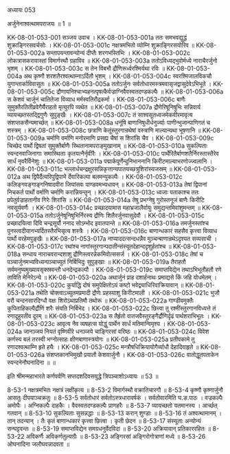 अध्यायः 053

अर्जुनेनाश्वत्थामपराजयः ॥ 1 ॥

KK-08-01-053-001	सञ्जय उवाच ।
KK-08-01-053-001a	ततः समभवद्युद्धं शुक्राङ्गिरसवर्चसोः ।
KK-08-01-053-001c	नक्षत्रमभितो व्योम्नि शुक्राङ्गिरसयोरिव ॥
KK-08-01-053-002a	सन्तापयन्तावन्योन्यं दीप्तैः शरगभस्तिभिः ।
KK-08-01-053-002c	लोकत्रासकरावास्तां विमार्गस्थौ ग्रहाविव ॥
KK-08-01-053-003a	ततोऽविध्यद्भुवोर्मध्ये नाराचैरर्जुनो भृशम् ।
KK-08-01-053-003c	स तेन विबभौ द्रौणिरूर्ध्वरश्मिर्यथा रविः ॥
KK-08-01-053-004a	अथ कृष्णौ शरशतैरश्वत्थाम्नाऽर्दितौ भृशम् ।
KK-08-01-053-004c	स्वरश्मिजालविकचौ युगान्तार्काविवासुतः ॥
KK-08-01-053-005a	ततोऽर्जुनः सर्वतोधारमस्त्रमवासृजद्वासुदेवेऽभिभूते ।
KK-08-01-053-005c	द्रौणायनिश्चाभ्यहनत्पृषत्कैर्वज्राग्निवैवस्वतदण्डकल्पैः ॥
KK-08-01-053-006a	स केशवं चार्जुनं चातितेजा विव्याध मर्मस्वतिरौद्रकर्मा ।
KK-08-01-053-006c	बाणैः सुमुक्तैरतितीव्रवेगैर्यैराहतो मृत्युरपि व्यथेत ॥
KK-08-01-053-007a	द्रौणेरिषूनिषुभिः सन्निवार्य व्यायच्छतस्तद्द्विगुणैः सुपुङ्खैः ।
KK-08-01-053-007c	तं साश्वसूतध्वजमेकवीरमावृत्य संशप्तकसैन्यमार्च्छत् ॥
KK-08-01-053-008a	धनूंषि बाणानिषुधीर्धनुर्ज्याः पाणीन्भुजान्पाणिगतं च शस्त्रम् ।
KK-08-01-053-008c	छत्राणि केतूंस्तुरगान्रथेषां वस्त्राणि माल्यान्यथा भूषणानि ॥
KK-08-01-053-009a	चर्माणि वर्माणि मनोरमाणि प्रसह्य चैषां स शिरांसि चैव ।
KK-08-01-053-009c	चिच्छेद पार्थो द्विषतां सुमुक्तैर्बाणैः स्थितानामपराङ्मुखानाम् ॥
KK-08-01-053-010a	सुकल्पिताः स्यन्दनवाजिनागाः समास्थिताः कृतयत्नैर्नृवीरैः ।
KK-08-01-053-010c	पार्थेरितैर्बाणशतैर्निरस्तास्तैरेव सार्धं नृवरैर्विनेशुः ॥
KK-08-01-053-011a	पद्मार्कपूर्णेन्दुनिभाननानि किरीटमाल्याभरणोज्ज्वलानि ।
KK-08-01-053-011c	भल्लार्धचन्द्रक्षुरसन्निकृत्तान्यपातयच्छत्रुशिरांस्यजस्रम् ॥
KK-08-01-053-012a	अथ द्विपैर्दैत्यरिपुद्विपाभै र्देवारिकल्पा बलमन्युकल्पैः ।
KK-08-01-053-012c	कलिङ्गवङ्गाङ्गनिषादवीरा जिघांसवः पाण्डवमभ्यधावन् ॥
KK-08-01-053-013a	तेषां द्विपानां निचकर्त पार्थो वर्माणि चर्माणि करान्नियन्तॄन् ।
KK-08-01-053-013c	ध्वजाः पताकाश्च ततः प्रपेतुर्वज्राहतानीव गिरेः शिरांसि ॥
KK-08-01-053-014a	तेषु प्रभग्नेषु गुरोस्तनूजं बाणैः किरीटि नवसूर्यवर्णैः ।
KK-08-01-053-014c	प्रच्छादयामास महाभ्रजालैर्वायुः समुद्यन्तमिवांशुमन्तम् ॥
KK-08-01-053-015a	ततोऽर्जुनेषूनिषुभिर्निरस्य द्रौणिः शितैरर्जुनवासुदेवौ ।
KK-08-01-053-015c	प्रच्छादयित्वा दिवि चन्द्रसूर्यौ ननाद सोऽम्भोद इवातपान्ते ॥
KK-08-01-053-016a	तमर्जुनस्तांश्च पुनस्त्वदीयानभ्यर्दितस्तैरभिसृत्य शस्त्रैः ।
KK-08-01-053-016c	बाणान्धकारं सहसैव कृत्त्वा विव्याध पार्थो वरहेमपुङ्खैः ॥
KK-08-01-053-017a	नाप्याददत्सन्दधन्नैव मुञ्चन्बाणान्रथेऽदृश्यत सव्यसाची ।
KK-08-01-053-017c	रथांश्च नागांस्तुरगान्पदातीन्संस्यूतदेहान्ददृशुर्हतांश्च ॥
KK-08-01-053-018a	सन्धाय नाराचवरान्दशाशु द्रौणिस्त्वरन्नेकमिवोत्ससर्ज ।
KK-08-01-053-018c	तेषां च पञ्चार्जुनमभ्यविध्यन्पञ्चाच्युतं निर्बिभिदुः सुपुङ्खाः ॥
KK-08-01-053-019a	तैराहतौ सर्वमनुष्यमुख्यावसृक्स्रवन्तौ धनदेन्द्रकल्पौ ।
KK-08-01-053-019c	समाप्तविद्येन तथाऽभिभूतौहतौ रणे ताविति मेनिरेऽन्ये ॥
KK-08-01-053-020a	अथार्जुनं प्राह दशार्हनाथः प्रमाद्यसे किं जहि योधमेतम् ।
KK-08-01-053-020c	कुर्याद्धि दोषं समुपेक्षितोऽयं कष्टो भवेद्व्याधिरिवाक्रियावान् ॥
KK-08-01-053-021a	तथेति चोक्त्वाऽच्युतमप्रमादी द्रौणेः प्रहस्याशु किरीटमाली ।
KK-08-01-053-021c	भुजौ वरौ चन्दनसारदिग्धौ वक्षः शिरोऽथाप्रतिमौ तथोरू ॥
KK-08-01-053-022a	गाण्डीवमुक्तैः कुपिताहिकल्पैर्द्रौणिं शरैः संयति निर्बिभेद ।
KK-08-01-053-022c	छित्त्वा तु रश्मींस्तुरगानविध्यत्ते तं रणादूहुरतीव दूरम् ॥
KK-08-01-053-023a	स तैर्हृतो वातजवैस्तुरङ्गैर्द्रौणिर्दृढं पार्थशराभिभूतः ।
KK-08-01-053-023c	आवृत्य नैव व्यषहत्स योद्धुं पार्थेन सार्धं मतिमान्विमृश्य ।
KK-08-01-053-024a	जानञ्जयं नियतं वृष्णिवीरे धनञ्जये चाङ्गिरसां वरिष्ठः ॥
KK-08-01-053-024c	विवेश कर्णस्य बलं तरस्वी भग्नोत्साहः क्षीणबाणास्त्रयोगः ॥
KK-08-01-053-025a	प्रतीपकामे तु रणादश्वत्थाम्नि हृते हयैः ।
KK-08-01-053-025c	मन्त्रौषधिक्रियायोगैर्व्याधौ देहादिवाहृते ॥
KK-08-01-053-026a	संशप्तकानभिमुखौ प्रयातौ केशवार्जुनौ ।
KK-08-01-053-026c	वातोद्धूतपताकेन स्यन्दनेनौघनादिना ॥ ॥

इति श्रीमन्महाभारते कर्णपर्वणि सप्तदशदिवसयुद्धे त्रिपञ्चाशोऽध्यायः ॥ 53 ॥

8-53-1 नक्षत्रमभितः नक्षत्रं लक्षीकृत्य ॥ 8-53-2 विमार्गस्थौ वक्रातिचारगौ ॥ 8-53-4 कृष्णौ कृष्णार्जुनौ आसतुः दीपयाञ्चक्रतुः ॥ 8-53-5 सर्वतोधारं सर्वतोऽस्त्रधारावर्षकं । सर्वतोवारमिति घ.ङ.पाठः । वज्रकल्पैः अमोघैः । अग्निकल्पैः दाहकैः । वैवस्वतदण्डकल्पैः प्राणहरैः ॥ 8-53-7 व्यायच्छतो यतमानस्य । आर्च्छत् गतवान् ॥ 8-53-10 सुकल्पिताः सुसन्नद्धाः ॥ 8-53-13 करान् शुण्डाः ॥ 8-53-16 तं अश्वत्थामानम् । तान् तदन्यान् । तैः कृतं बाणान्धकारं कृत्त्वा छित्त्वा । कृती छेदन ॥ 8-53-17 संस्यूताः अन्योन्यं सन्घट्टवन्तः ॥ 8-53-19 समाप्तविद्येन समग्रधनुर्वेदविदा ॥ 8-53-20 अक्रियावान् प्रतिकाररहितः ॥ 8-53-22 अविकर्णैः अविकर्णतुल्याग्रैः ॥ 8-53-23 अङ्गिरसां अङ्गिरोगोत्राणां मध्ये ॥ 8-53-26 ओघनादिना जलौघवन्नादवता ॥
